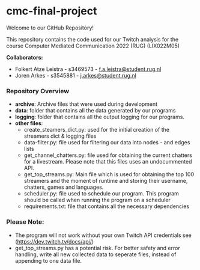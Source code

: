 # cmc-final-project
Welcome to our GitHub Repository!

This repository contains the code used for our Twitch analysis for the course 
Computer Mediated Communication 2022 (RUG) (LIX022M05)

**Collaborators:**
- Folkert Atze Leistra - s3469573 - f.a.leistra@student.rug.nl
- Joren Arkes - s3545881 - j.arkes@student.rug.nl

### Repository Overview
- **archive**: Archive files that were used during development
- **data**: folder that contains all the data generated by our programs
- **logging**: folder that contains all the output logging for our programs.
- **other files**:
  - create_steamers_dict.py: used for the initial creation of the streamers dict & logging files
  - data-filter.py: file used for filtering our data into nodes - and edges lists
  - get_channel_chatters.py: file used for obtaining the current chatters for a livestream. Please note that this files uses an undocummented API.
  - get_top_streams.py: Main file which is used for obtaining the top 100 streamers and the moment of runtime and storing their username, chatters, games and languages.
  - scheduler.py: file used to schedule our program. This program should be called when running the program on a scheduler
  - requirements.txt: file that contains all the necessary dependencies

### Please Note:
- The program will not work without your own Twitch API credentials see (https://dev.twitch.tv/docs/api/)
- get_top_streams.py has a potential risk. For better safety and error handling, write all new collected data to seperate files, instead of appending to one data file.


